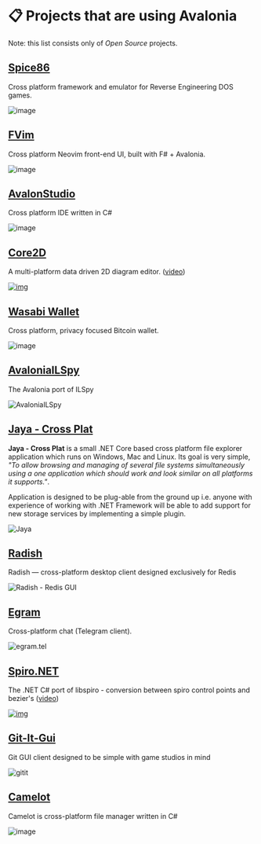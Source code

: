 # 📋 Projects that are using Avalonia

Note: this list consists only of _Open Source_ projects.

## [Spice86](https://github.com/OpenRakis/Spice86)

Cross platform framework and emulator for Reverse Engineering DOS games.

![image](https://raw.githubusercontent.com/OpenRakis/Spice86/master/doc/cryodune_orni.png)

## [FVim](https://github.com/yatli/fvim)

Cross platform Neovim front-end UI, built with F# + Avalonia.

![image](https://raw.githubusercontent.com/yatli/fvim/master/images/screenshot.png)

## [AvalonStudio](https://github.com/VitalElement/AvalonStudio)

Cross platform IDE written in C#

![image](https://camo.githubusercontent.com/f6068dc94597b2b8045aa400ad1719bdff15c541/68747470733a2f2f66696c65732e6769747465722e696d2f566974616c456c656d656e742f4176616c6f6e53747564696f2f33794d522f696d6167652e706e67)

## [Core2D](https://github.com/wieslawsoltes/Core2D)

A multi-platform data driven 2D diagram editor. ([video](https://www.youtube.com/watch?v=G0iIATBWAkw))

[![img](https://i.ytimg.com/vi/G0iIATBWAkw/maxresdefault.jpg)](https://www.youtube.com/watch?v=G0iIATBWAkw)

## [Wasabi Wallet](https://github.com/zkSNACKs/WalletWasabi)

Cross platform, privacy focused Bitcoin wallet.

![image](https://i.imgur.com/qur36pu.png)

## [AvaloniaILSpy](https://github.com/icsharpcode/AvaloniaILSpy)

The Avalonia port of ILSpy

![AvaloniaILSpy](https://github.com/icsharpcode/AvaloniaILSpy/raw/master/preview.png)

## [Jaya - Cross Plat](https://github.com/nullvoid-creations/Jaya)

**Jaya - Cross Plat** is a small .NET Core based cross platform file explorer application which runs on Windows, Mac and Linux. Its goal is very simple, _"To allow browsing and managing of several file systems simultaneously using a one application which should work and look similar on all platforms it supports."_.

Application is designed to be plug-able from the ground up i.e. anyone with experience of working with .NET Framework will be able to add support for new storage services by implementing a simple plugin.

![Jaya](https://raw.githubusercontent.com/nullvoid-creations/Jaya/dev/docs/MainUI\_Dark.png)

## [Radish](https://github.com/rbmkio/radish)

Radish — cross-platform desktop client designed exclusively for Redis

![Radish - Redis GUI](https://github.com/rbmkio/radish/raw/master/screenshot.png)

## [Egram](https://github.com/egramtel/egram.tel)

Cross-platform chat (Telegram client).

![egram.tel](https://raw.githubusercontent.com/egramtel/egram.tel/master/screenshot.png)

## [Spiro.NET](https://github.com/wieslawsoltes/SpiroNet)

The .NET C# port of libspiro - conversion between spiro control points and bezier's ([video](https://www.youtube.com/watch?v=wZK9MPR\_UeE))

[![img](https://i.ytimg.com/vi/wZK9MPR\_UeE/maxresdefault.jpg)](https://www.youtube.com/watch?v=wZK9MPR\_UeE)

## [Git-It-Gui](https://github.com/reignstudios/Git-It-GUI)

Git GUI client designed to be simple with game studios in mind

![gitit](https://github.com/reignstudios/Git-It-GUI/raw/master/ScreenShots/Changes.png?raw=true)

## [Camelot](https://github.com/IngvarX/Camelot)

Camelot is cross-platform file manager written in C#

![image](https://raw.githubusercontent.com/IngvarX/Camelot/master/docs/Macos.png)
